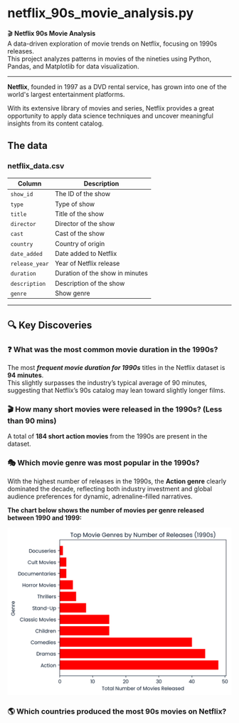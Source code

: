 # netflix_90s_movie_analysis.py

🎬 **Netflix 90s Movie Analysis**  
A data-driven exploration of movie trends on Netflix, focusing on 1990s releases.  
This project analyzes patterns in movies of the nineties using Python, Pandas, and Matplotlib for data visualization.

---

**Netflix**, founded in 1997 as a DVD rental service, has grown into one of the world's largest entertainment platforms.

With its extensive library of movies and series, Netflix provides a great opportunity to apply data science techniques and uncover meaningful insights from its content catalog.


## The data
### **netflix_data.csv**
| Column | Description |
|--------|-------------|
| `show_id` | The ID of the show |
| `type` | Type of show |
| `title` | Title of the show |
| `director` | Director of the show |
| `cast` | Cast of the show |
| `country` | Country of origin |
| `date_added` | Date added to Netflix |
| `release_year` | Year of Netflix release |
| `duration` | Duration of the show in minutes |
| `description` | Description of the show |
| `genre` | Show genre |

---

## 🔍 Key Discoveries

### ❓ What was the most common movie duration in the 1990s?
The most ***frequent movie duration for 1990s*** titles in the Netflix dataset is **94 minutes**.  
This slightly surpasses the industry’s typical average of 90 minutes, suggesting that Netflix’s 90s catalog may lean toward slightly longer films.


### 🎬 How many short movies were released in the 1990s? (Less than 90 mins)
A total of **184 short action movies** from the 1990s are present in the dataset.


### 🎭 Which movie genre was most popular in the 1990s?
With the highest number of releases in the 1990s, the **Action genre** clearly dominated the decade, reflecting both industry investment and global audience preferences for dynamic, adrenaline-filled narratives.

**The chart below shows the number of movies per genre released between 1990 and 1999:**

<img src="genre_plot_90s.png" alt="Most Common Genres in the 90s" width="700"/>


### 🌎 Which countries produced the most 90s movies on Netflix?


 
